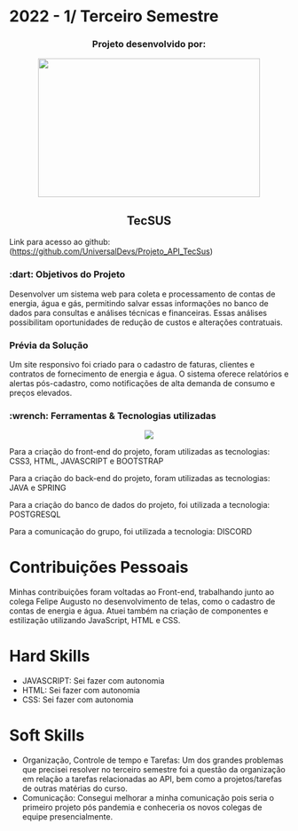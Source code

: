 # 2022 - 1/ Terceiro Semestre

<h3 align="center">Projeto desenvolvido por:</h3>
<p align="center">
<img src="https://github.com/UniversalDevs/Projeto_API/blob/main/Imagens/LogoUniversalDevs.jpg" width="400" height="250" align="center"/>
</p>  

<h2 align="center">TecSUS</h2>

Link para acesso ao github: (https://github.com/UniversalDevs/Projeto_API_TecSus)

<h3> :dart: Objetivos do Projeto</h3>
<p>Desenvolver um sistema web para coleta e processamento de contas de energia, água e gás, permitindo salvar essas informações no banco de dados para consultas e análises técnicas e financeiras. Essas análises possibilitam oportunidades de redução de custos e alterações contratuais.</p>

<h3> Prévia da Solução </h3>
<p>Um site responsivo foi criado para o cadastro de faturas, clientes e contratos de fornecimento de energia e água. O sistema oferece relatórios e alertas pós-cadastro, como notificações de alta demanda de consumo e preços elevados.</p>

<h3>:wrench: Ferramentas & Tecnologias utilizadas</h3>
<p align="center">
  <a href="https://skillicons.dev">
    <img src="https://skillicons.dev/icons?i=css,java,javascript,html,bootstrap,spring,postgresql" />
  </a>
</p>

<p>Para a criação do front-end do projeto, foram utilizadas as tecnologias: CSS3, HTML, JAVASCRIPT e BOOTSTRAP</p>
<p>Para a criação do back-end do projeto, foram utilizadas as tecnologias: JAVA e SPRING</p>
<p>Para a criação do banco de dados do projeto, foi utilizada a tecnologia: POSTGRESQL</h3>
<p>Para a comunicação do grupo, foi utilizada a tecnologia: DISCORD</p>

# Contribuições Pessoais
Minhas contribuições foram voltadas ao Front-end, trabalhando junto ao colega Felipe Augusto no desenvolvimento de telas, como o cadastro de contas de energia e água. Atuei também na criação de componentes e estilização utilizando JavaScript, HTML e CSS.

# Hard Skills

- JAVASCRIPT: Sei fazer com autonomia
- HTML: Sei fazer com autonomia
- CSS: Sei fazer com autonomia

# Soft Skills 

* Organização, Controle de tempo e Tarefas:
Um dos grandes problemas que precisei resolver no terceiro semestre foi a questão da organização em relação a tarefas relacionadas ao API, bem como a projetos/tarefas de outras matérias do curso.
* Comunicação:
Consegui melhorar a minha comunicação pois seria o primeiro projeto pós pandemia e conheceria os novos colegas de equipe presencialmente.